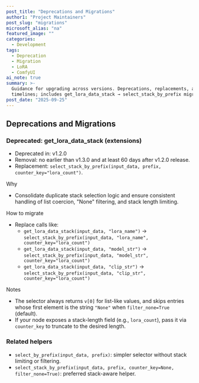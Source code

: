 ```yaml
---
post_title: "Deprecations and Migrations"
author1: "Project Maintainers"
post_slug: "migrations"
microsoft_alias: "na"
featured_image: ""
categories:
  - Development
tags:
  - Deprecation
  - Migration
  - LoRA
  - ComfyUI
ai_note: true
summary: >-
  Guidance for upgrading across versions. Deprecations, replacements, and
  timelines; includes get_lora_data_stack → select_stack_by_prefix migration.
post_date: "2025-09-25"
---
```


## Deprecations and Migrations

### Deprecated: get_lora_data_stack (extensions)
- Deprecated in: v1.2.0
- Removal: no earlier than v1.3.0 and at least 60 days after v1.2.0 release.
- Replacement: `select_stack_by_prefix(input_data, prefix, counter_key="lora_count")`.

Why
- Consolidate duplicate stack selection logic and ensure consistent handling of list coercion, "None" filtering, and stack length limiting.

How to migrate
- Replace calls like:
  - `get_lora_data_stack(input_data, "lora_name")` → `select_stack_by_prefix(input_data, "lora_name", counter_key="lora_count")`
  - `get_lora_data_stack(input_data, "model_str")` → `select_stack_by_prefix(input_data, "model_str", counter_key="lora_count")`
  - `get_lora_data_stack(input_data, "clip_str")` → `select_stack_by_prefix(input_data, "clip_str", counter_key="lora_count")`

Notes
- The selector always returns `v[0]` for list-like values, and skips entries whose first element is the string `"None"` when `filter_none=True` (default).
- If your node exposes a stack-length field (e.g., `lora_count`), pass it via `counter_key` to truncate to the desired length.

### Related helpers
- `select_by_prefix(input_data, prefix)`: simpler selector without stack limiting or filtering.
- `select_stack_by_prefix(input_data, prefix, counter_key=None, filter_none=True)`: preferred stack-aware helper.
